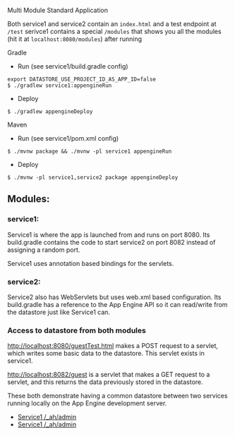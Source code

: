 Multi Module Standard Application

Both service1 and service2 contain an `index.html` and a test endpoint at `/test`
serivce1 contains a special `/modules` that shows you all the modules (hit it at
`localhost:8080/modules`) after running

Gradle
- Run (see service1/build.gradle config)
```
export DATASTORE_USE_PROJECT_ID_AS_APP_ID=false 
$ ./gradlew service1:appengineRun
```
- Deploy
```
$ ./gradlew appengineDeploy
```

Maven
- Run (see service1/pom.xml config)
```
$ ./mvnw package && ./mvnw -pl service1 appengineRun
```
- Deploy
```
$ ./mvnw -pl service1,service2 package appengineDeploy
```


## Modules:

### service1:

Service1 is where the app is launched from and runs on port 8080. Its build.gradle
contains the code to start service2 on port 8082 instead of assigning a random port.

Service1 uses annotation based bindings for the servlets.

### service2:

Service2 also has WebServlets but uses web.xml based configuration. Its build.gradle
has a reference to the App Engine API so it can read/write from the datastore
just like Service1 can.  

### Access to datastore from both modules

[http://localhost:8080/guestTest.html](http://localhost:8080/guestTest.html) makes a
 POST request to a servlet, which writes some basic data to the datastore. This 
servlet exists in service1.

[http://localhost:8082/guest](http://localhost:8082/guest) is a servlet that makes
 a GET request to a servlet, and this returns the data previously stored in the
 datastore. 

These both demonstrate having a common datastore between two services running
locally on the App Engine development server.

- [Service1 /_ah/admin](http://localhost:8080/_ah/admin)
- [Service1 /_ah/admin](http://localhost:8082/_ah/admin)




